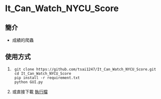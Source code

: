 # It_Can_Watch_NYCU_Score

## 簡介
* 成績的爬蟲

## 使用方式
1. ```
    git clone https://github.com/tsai1247/It_Can_Watch_NYCU_Score.git
    cd It_Can_Watch_NYCU_Score
    pip install -r requirement.txt
    python GUI.py
   ```

2. 或直接下載 [執行檔](https://github.com/tsai1247/It_Can_Watch_NYCU_Curriculum/releases/tag/v1.0)
